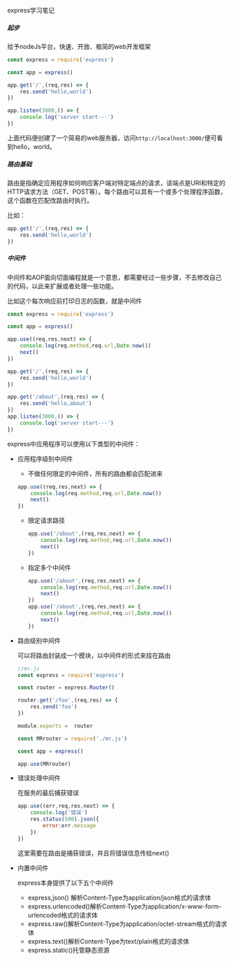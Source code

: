 express学习笔记

##### 起步

给予nodeJs平台，快速、开放、极简的web开发框架

```javascript
const express = require('express')

const app = express()

app.get('/',(req,res) => {
    res.send('hello,world')
})

app.listen(3000,() => {
    console.log('server start---')
})
```

上面代码便创建了一个简易的web服务器，访问`http://localhost:3000/`便可看到hello，world。

##### 路由基础

路由是指确定应用程序如何响应客户端对特定端点的请求，该端点是URI和特定的HTTP请求方法（GET、POST等）。每个路由可以具有一个或多个处理程序函数，这个函数在匹配改路由时执行。

比如：

```javascript
app.get('/',(req,res) => {
    res.send('hello,world')
})
```

##### 中间件

中间件和AOP面向切面编程就是一个意思，都需要经过一些步骤，不去修改自己的代码，以此来扩展或者处理一些功能。

比如这个每次响应前打印日志的函数，就是中间件

```javascript
const express = require('express')

const app = express()

app.use((req,res,next) => {
    console.log(req.method,req.url,Date.now())
    next()
})

app.get('/',(req,res) => {
    res.send('hello,world')
})

app.get('/about',(req,res) => {
    res.send('hello,about')
})
app.listen(3000,() => {
    console.log('server start---')
})
```

express中应用程序可以使用以下类型的中间件：

- 应用程序级别中间件

  - 不做任何限定的中间件，所有的路由都会匹配进来

  ```javascript
  app.use((req,res,next) => {
      console.log(req.method,req.url,Date.now())
      next()
  })
  ```

  - 限定请求路径

    ```javascript
    app.use('/about',(req,res,next) => {
        console.log(req.method,req.url,Date.now())
        next()
    })
    ```

  - 指定多个中间件

    ```javascript
    app.use('/about',(req,res,next) => {
        console.log(req.method,req.url,Date.now())
        next()
    })
    app.use('/about',(req,res,next) => {
        console.log(req.method,req.url,Date.now())
        next()
    })
    ```

    

- 路由级别中间件

  可以将路由封装成一个模块，以中间件的形式来挂在路由

  ```javascript
  //mr.js
  const express = require('express')
  
  const router = express.Router()
  
  router.get('/foo',(req,res) => {
      res.send('foo')
  })
  
  module.exports =  router
  ```

  ```javascript
  const MRrouter = require('./mr.js')
  
  const app = express()
  
  app.use(MRrouter)
  ```

  

- 错误处理中间件

  在服务的最后捕获错误

  ```javascript
  app.use((err,req,res,next) => {
      console.log('错误')
      res.status(500).json({
          error:err.message
      })
  })
  ```

  这里需要在路由是捕获错误，并且将错误信息传给next()

- 内置中间件

  express本身提供了以下五个中间件

  - express,json() 解析Content-Type为application/json格式的请求体
  - express.urlencoded()解析Content-Type为application/x-www-form-urlencoded格式的请求体
  - express.raw()解析Content-Type为application/octet-stream格式的请求体
  - express.text()解析Content-Type为text/plain格式的请求体
  - express.static()托管静态资源

  